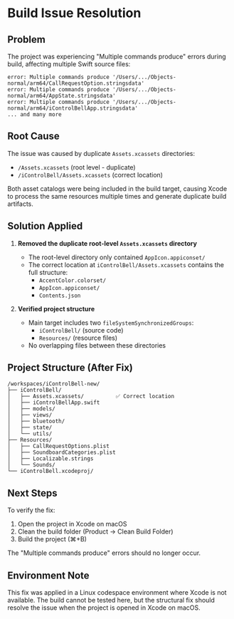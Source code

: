 # Build Issue Resolution

## Problem
The project was experiencing "Multiple commands produce" errors during build, affecting multiple Swift source files:

```
error: Multiple commands produce '/Users/.../Objects-normal/arm64/CallRequestOption.stringsdata'
error: Multiple commands produce '/Users/.../Objects-normal/arm64/AppState.stringsdata'
error: Multiple commands produce '/Users/.../Objects-normal/arm64/iControlBellApp.stringsdata'
... and many more
```

## Root Cause
The issue was caused by duplicate `Assets.xcassets` directories:
- `/Assets.xcassets` (root level - duplicate)
- `/iControlBell/Assets.xcassets` (correct location)

Both asset catalogs were being included in the build target, causing Xcode to process the same resources multiple times and generate duplicate build artifacts.

## Solution Applied
1. **Removed the duplicate root-level `Assets.xcassets` directory**
   - The root-level directory only contained `AppIcon.appiconset/`
   - The correct location at `iControlBell/Assets.xcassets` contains the full structure:
     - `AccentColor.colorset/`
     - `AppIcon.appiconset/`
     - `Contents.json`

2. **Verified project structure**
   - Main target includes two `fileSystemSynchronizedGroups`:
     - `iControlBell/` (source code)
     - `Resources/` (resource files)
   - No overlapping files between these directories

## Project Structure (After Fix)
```
/workspaces/iControlBell-new/
├── iControlBell/
│   ├── Assets.xcassets/          ✅ Correct location
│   ├── iControlBellApp.swift
│   ├── models/
│   ├── views/
│   ├── bluetooth/
│   ├── state/
│   └── utils/
├── Resources/
│   ├── CallRequestOptions.plist
│   ├── SoundboardCategories.plist
│   ├── Localizable.strings
│   └── Sounds/
└── iControlBell.xcodeproj/
```

## Next Steps
To verify the fix:
1. Open the project in Xcode on macOS
2. Clean the build folder (Product → Clean Build Folder)
3. Build the project (⌘+B)

The "Multiple commands produce" errors should no longer occur.

## Environment Note
This fix was applied in a Linux codespace environment where Xcode is not available. The build cannot be tested here, but the structural fix should resolve the issue when the project is opened in Xcode on macOS.
